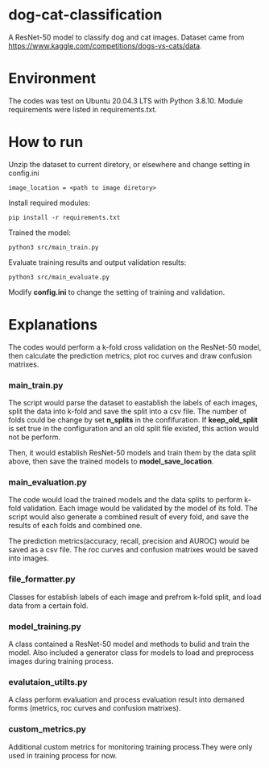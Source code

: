 # dog-cat-classification

A ResNet-50 model to classify dog and cat images. Dataset came from https://www.kaggle.com/competitions/dogs-vs-cats/data.

# Environment

The codes was test on Ubuntu 20.04.3 LTS with Python 3.8.10. 
Module requirements were listed in requirements.txt.

# How to run

Unzip the dataset to current diretory, or elsewhere and change setting in config.ini
```
image_location = <path to image diretory>
```

Install required modules:
```
pip install -r requirements.txt
```

Trained the model:
```
python3 src/main_train.py
```

Evaluate training results and output validation results:
```
python3 src/main_evaluate.py
```

Modify **config.ini** to change the setting of training and validation.

# Explanations

The codes would perform a k-fold cross validation on the ResNet-50 model, then calculate the prediction metrics, plot roc curves and draw confusion matrixes.

### main_train.py
The script would parse the dataset to eastablish the labels of each images, split the data into k-fold and save the split into a csv file. 
The number of folds could be change by set **n_splits** in the confifuration.
If **keep_old_split** is set true in the configuration and an old split file existed, this action would not be perform. 

Then, it would establish ResNet-50 models and train them by the data split above, then save the trained models to **model_save_location**.

### main_evaluation.py
The code would load the trained models and the data splits to perform k-fold validation. Each image would be validated by the model of its fold. 
The script would also generate a combined result of every fold, and save the results of each folds and combined one.

The prediction metrics(accuracy, recall, precision and AUROC) would be saved as a csv file. The roc curves and confusion matrixes would be saved into images.

### file_formatter.py
Classes for establish labels of each image and prefrom k-fold split, and load data from a certain fold.

### model_training.py
A class contained a ResNet-50 model and methods to bulid and train the model. Also included a generator class for models to load and preprocess images during training process.

### evalutaion_utilts.py
A class perform evaluation and process evaluation result into demaned forms (metrics, roc curves and confusion matrixes).

### custom_metrics.py
Additional custom metrics for monitoring training process.They were only used in training process for now.